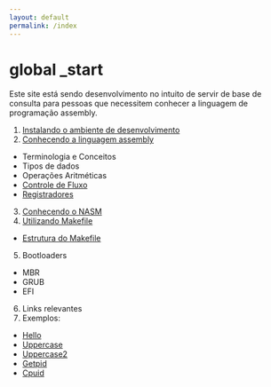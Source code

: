 ```yaml
---
layout: default
permalink: /index
---
```


# **global _start**

Este site está sendo desenvolvimento no intuito de servir de base de consulta para pessoas que necessitem conhecer a linguagem de programação assembly.

1. [Instalando o ambiente de desenvolvimento](/requisitos)
2. [Conhecendo a linguagem assembly](/linguagem)
* Terminologia e Conceitos
* Tipos de dados
* Operações Aritméticas
* [Controle de Fluxo](/control-transfer-instructions)
* [Registradores](/registradores)
3. [Conhecendo o NASM](/nasm)
4. [Utilizando Makefile](/using-makefile)
* [Estrutura do Makefile](/using-makefile-1)
5. Bootloaders
  - MBR
  - GRUB
  - EFI
6. Links relevantes
7. Exemplos:
  - [Hello](https://github.com/Assembly-Area55/assembly-area55.github.io/tree/master/src/hello)
  - [Uppercase](https://github.com/Assembly-Area55/assembly-area55.github.io/blob/master/src/uppercase/uppercase.asm)
  - [Uppercase2](https://github.com/Assembly-Area55/assembly-area55.github.io/blob/master/src/uppercase/uppercase2.asm)
  - [Getpid](https://github.com/Assembly-Area55/assembly-area55.github.io/tree/master/src/getpid)
  - [Cpuid](https://github.com/Assembly-Area55/assembly-area55.github.io/tree/master/src/cpuid)
